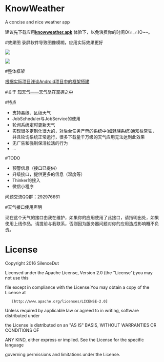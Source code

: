 # KnowWeather
A concise and nice weather app 

建议先下载应用[**knowweather.apk**](https://github.com/SilenceDut/KnowWeather/blob/master/apk/knowweather.apk?raw=true) 体验下，以免浪费你的时间O(∩_∩)O~~。

#效果图
录屏软件导致图像模糊，应用实际效果更好

![](http://ww1.sinaimg.cn/large/006y8lVagw1fakfzarjvng30c60kphdw.gif)

![](http://ww2.sinaimg.cn/large/006y8lVagw1faiecmxxx2j312w0dwtci.jpg)

#整体框架

[根据实际项目浅谈Android项目中的框架搭建](https://silencedut.github.io/2016/12/05/根据实际项目浅谈Android项目中的框架搭建/)

#关于
[知天气——天气尽在掌握之中](https://silencedut.github.io/2016/12/06/知天气——天气尽在掌握之中/)

#特点
 * 支持县级、区级天气
 * JobScheduler与JobService的使用
 * 轮询系统定时更新天气
 * 实现很多定制化很大的，对后台任务严苛的系统中(如魅族系统)通知栏常驻，并且轮询系统正常运行，很多下载量千万级的天气应用无法达到此效果
 * 无广告和强制保活拉活的行为
 * ...

#TODO
 * 预警信息（接口已提供）
 * 升级接口，提供更多的信息（湿度等）
 * Thinker的接入
 * 微信小程序
 
 问题交流QQ群：292976661
 
#天气接口使用声明
 
 现在这个天气的接口由我在维护，如果你的应用使用了此接口，请指明出处，如果使用上线作品，请提前与我联系，否则因为服务器问题对你的应用造成影响概不负责。
 

# License

Copyright 2016 SilenceDut

Licensed under the Apache License, Version 2.0 (the "License");you may not use this 

file except in compliance with the License.You may obtain a copy of the License at

       [http://www.apache.org/licenses/LICENSE-2.0]

Unless required by applicable law or agreed to in writing, software distributed under 

the License is distributed on an "AS IS" BASIS, WITHOUT WARRANTIES OR CONDITIONS OF 

ANY KIND, either express or implied. See the License for the specific language 

governing permissions and limitations under the License.
